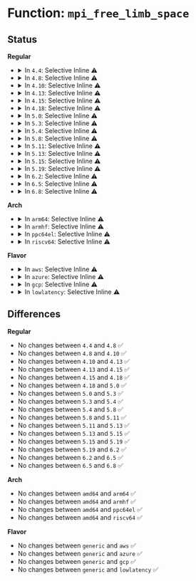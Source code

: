# Function: <code>mpi_free_limb_space</code>

## Status
<b>Regular</b>
<ul>
<li>
<details>
<summary>In <code>4.4</code>: Selective Inline ⚠️</summary>

```c
void mpi_free_limb_space(mpi_ptr_t a);
```

**Collision:** Unique Global

**Inline:** Selective

**Transformation:** False

**Instances:**

```
In lib/mpi/mpiutil.c (ffffffff81419558)
Location: lib/mpi/mpiutil.c:67
Inline: True
Inline callers:
  - lib/mpi/mpiutil.c:mpi_free
  - lib/mpi/mpiutil.c:mpi_assign_limb_space
Direct callers:
  - lib/mpi/mpih-mul.c:mpihelp_release_karatsuba_ctx
  - lib/mpi/mpih-mul.c:mpihelp_release_karatsuba_ctx
  - lib/mpi/mpih-mul.c:mpihelp_release_karatsuba_ctx
  - lib/mpi/mpih-mul.c:mpihelp_release_karatsuba_ctx
  - lib/mpi/mpih-mul.c:mpihelp_mul_karatsuba_case
  - lib/mpi/mpih-mul.c:mpihelp_mul_karatsuba_case
  - lib/mpi/mpih-mul.c:mpihelp_mul_karatsuba_case
  - lib/mpi/mpi-pow.c:mpi_powm
  - lib/mpi/mpi-pow.c:mpi_powm
  - lib/mpi/mpi-pow.c:mpi_powm
  - lib/mpi/mpi-pow.c:mpi_powm
  - lib/mpi/mpi-pow.c:mpi_powm
  - lib/mpi/mpi-pow.c:mpi_powm
```
**Symbols:**

```
ffffffff81419630-ffffffff81419641: mpi_free_limb_space (STB_GLOBAL)
```
</details>
</li>
<li>
<details>
<summary>In <code>4.8</code>: Selective Inline ⚠️</summary>

```c
void mpi_free_limb_space(mpi_ptr_t a);
```

**Collision:** Unique Global

**Inline:** Selective

**Transformation:** False

**Instances:**

```
In lib/mpi/mpiutil.c (ffffffff814612b8)
Location: lib/mpi/mpiutil.c:67
Inline: True
Inline callers:
  - lib/mpi/mpiutil.c:mpi_free
  - lib/mpi/mpiutil.c:mpi_assign_limb_space
Direct callers:
  - lib/mpi/mpih-mul.c:mpihelp_release_karatsuba_ctx
  - lib/mpi/mpih-mul.c:mpihelp_release_karatsuba_ctx
  - lib/mpi/mpih-mul.c:mpihelp_release_karatsuba_ctx
  - lib/mpi/mpih-mul.c:mpihelp_release_karatsuba_ctx
  - lib/mpi/mpih-mul.c:mpihelp_mul_karatsuba_case
  - lib/mpi/mpih-mul.c:mpihelp_mul_karatsuba_case
  - lib/mpi/mpih-mul.c:mpihelp_mul_karatsuba_case
  - lib/mpi/mpi-pow.c:mpi_powm
  - lib/mpi/mpi-pow.c:mpi_powm
  - lib/mpi/mpi-pow.c:mpi_powm
  - lib/mpi/mpi-pow.c:mpi_powm
  - lib/mpi/mpi-pow.c:mpi_powm
  - lib/mpi/mpi-pow.c:mpi_powm
```
**Symbols:**

```
ffffffff81461390-ffffffff814613a1: mpi_free_limb_space (STB_GLOBAL)
```
</details>
</li>
<li>
<details>
<summary>In <code>4.10</code>: Selective Inline ⚠️</summary>

```c
void mpi_free_limb_space(mpi_ptr_t a);
```

**Collision:** Unique Global

**Inline:** Selective

**Transformation:** False

**Instances:**

```
In lib/mpi/mpiutil.c (ffffffff8147fdd8)
Location: lib/mpi/mpiutil.c:67
Inline: True
Inline callers:
  - lib/mpi/mpiutil.c:mpi_free
  - lib/mpi/mpiutil.c:mpi_assign_limb_space
Direct callers:
  - lib/mpi/mpih-mul.c:mpihelp_release_karatsuba_ctx
  - lib/mpi/mpih-mul.c:mpihelp_release_karatsuba_ctx
  - lib/mpi/mpih-mul.c:mpihelp_release_karatsuba_ctx
  - lib/mpi/mpih-mul.c:mpihelp_release_karatsuba_ctx
  - lib/mpi/mpih-mul.c:mpihelp_mul_karatsuba_case
  - lib/mpi/mpih-mul.c:mpihelp_mul_karatsuba_case
  - lib/mpi/mpih-mul.c:mpihelp_mul_karatsuba_case
  - lib/mpi/mpi-pow.c:mpi_powm
  - lib/mpi/mpi-pow.c:mpi_powm
  - lib/mpi/mpi-pow.c:mpi_powm
  - lib/mpi/mpi-pow.c:mpi_powm
  - lib/mpi/mpi-pow.c:mpi_powm
  - lib/mpi/mpi-pow.c:mpi_powm
```
**Symbols:**

```
ffffffff8147feb0-ffffffff8147fec1: mpi_free_limb_space (STB_GLOBAL)
```
</details>
</li>
<li>
<details>
<summary>In <code>4.13</code>: Selective Inline ⚠️</summary>

```c
void mpi_free_limb_space(mpi_ptr_t a);
```

**Collision:** Unique Global

**Inline:** Selective

**Transformation:** False

**Instances:**

```
In lib/mpi/mpiutil.c (ffffffff81489088)
Location: lib/mpi/mpiutil.c:67
Inline: True
Inline callers:
  - lib/mpi/mpiutil.c:mpi_free
  - lib/mpi/mpiutil.c:mpi_assign_limb_space
Direct callers:
  - lib/mpi/mpih-mul.c:mpihelp_release_karatsuba_ctx
  - lib/mpi/mpih-mul.c:mpihelp_release_karatsuba_ctx
  - lib/mpi/mpih-mul.c:mpihelp_release_karatsuba_ctx
  - lib/mpi/mpih-mul.c:mpihelp_release_karatsuba_ctx
  - lib/mpi/mpih-mul.c:mpihelp_mul_karatsuba_case
  - lib/mpi/mpih-mul.c:mpihelp_mul_karatsuba_case
  - lib/mpi/mpih-mul.c:mpihelp_mul_karatsuba_case
  - lib/mpi/mpi-pow.c:mpi_powm
  - lib/mpi/mpi-pow.c:mpi_powm
  - lib/mpi/mpi-pow.c:mpi_powm
  - lib/mpi/mpi-pow.c:mpi_powm
  - lib/mpi/mpi-pow.c:mpi_powm
  - lib/mpi/mpi-pow.c:mpi_powm
  - lib/mpi/mpi-pow.c:mpi_powm
  - lib/mpi/mpi-pow.c:mpi_powm
```
**Symbols:**

```
ffffffff81489150-ffffffff81489162: mpi_free_limb_space (STB_GLOBAL)
```
</details>
</li>
<li>
<details>
<summary>In <code>4.15</code>: Selective Inline ⚠️</summary>

```c
void mpi_free_limb_space(mpi_ptr_t a);
```

**Collision:** Unique Global

**Inline:** Selective

**Transformation:** False

**Instances:**

```
In lib/mpi/mpiutil.c (ffffffff814c51c8)
Location: lib/mpi/mpiutil.c:67
Inline: True
Inline callers:
  - lib/mpi/mpiutil.c:mpi_free
  - lib/mpi/mpiutil.c:mpi_assign_limb_space
Direct callers:
  - lib/mpi/mpih-mul.c:mpihelp_release_karatsuba_ctx
  - lib/mpi/mpih-mul.c:mpihelp_release_karatsuba_ctx
  - lib/mpi/mpih-mul.c:mpihelp_release_karatsuba_ctx
  - lib/mpi/mpih-mul.c:mpihelp_release_karatsuba_ctx
  - lib/mpi/mpih-mul.c:mpihelp_mul_karatsuba_case
  - lib/mpi/mpih-mul.c:mpihelp_mul_karatsuba_case
  - lib/mpi/mpih-mul.c:mpihelp_mul_karatsuba_case
  - lib/mpi/mpi-pow.c:mpi_powm
  - lib/mpi/mpi-pow.c:mpi_powm
  - lib/mpi/mpi-pow.c:mpi_powm
  - lib/mpi/mpi-pow.c:mpi_powm
  - lib/mpi/mpi-pow.c:mpi_powm
  - lib/mpi/mpi-pow.c:mpi_powm
  - lib/mpi/mpi-pow.c:mpi_powm
  - lib/mpi/mpi-pow.c:mpi_powm
```
**Symbols:**

```
ffffffff814c5290-ffffffff814c52a2: mpi_free_limb_space (STB_GLOBAL)
```
</details>
</li>
<li>
<details>
<summary>In <code>4.18</code>: Selective Inline ⚠️</summary>

```c
void mpi_free_limb_space(mpi_ptr_t a);
```

**Collision:** Unique Global

**Inline:** Selective

**Transformation:** False

**Instances:**

```
In lib/mpi/mpiutil.c (ffffffff814f60a8)
Location: lib/mpi/mpiutil.c:67
Inline: True
Inline callers:
  - lib/mpi/mpiutil.c:mpi_free
  - lib/mpi/mpiutil.c:mpi_assign_limb_space
Direct callers:
  - lib/mpi/mpih-mul.c:mpihelp_release_karatsuba_ctx
  - lib/mpi/mpih-mul.c:mpihelp_release_karatsuba_ctx
  - lib/mpi/mpih-mul.c:mpihelp_release_karatsuba_ctx
  - lib/mpi/mpih-mul.c:mpihelp_release_karatsuba_ctx
  - lib/mpi/mpih-mul.c:mpihelp_mul_karatsuba_case
  - lib/mpi/mpih-mul.c:mpihelp_mul_karatsuba_case
  - lib/mpi/mpih-mul.c:mpihelp_mul_karatsuba_case
  - lib/mpi/mpi-pow.c:mpi_powm
  - lib/mpi/mpi-pow.c:mpi_powm
  - lib/mpi/mpi-pow.c:mpi_powm
  - lib/mpi/mpi-pow.c:mpi_powm
  - lib/mpi/mpi-pow.c:mpi_powm
  - lib/mpi/mpi-pow.c:mpi_powm
  - lib/mpi/mpi-pow.c:mpi_powm
  - lib/mpi/mpi-pow.c:mpi_powm
```
**Symbols:**

```
ffffffff814f6160-ffffffff814f6171: mpi_free_limb_space (STB_GLOBAL)
```
</details>
</li>
<li>
<details>
<summary>In <code>5.0</code>: Selective Inline ⚠️</summary>

```c
void mpi_free_limb_space(mpi_ptr_t a);
```

**Collision:** Unique Global

**Inline:** Selective

**Transformation:** False

**Instances:**

```
In lib/mpi/mpiutil.c (ffffffff8150a4a8)
Location: lib/mpi/mpiutil.c:67
Inline: True
Inline callers:
  - lib/mpi/mpiutil.c:mpi_free
  - lib/mpi/mpiutil.c:mpi_assign_limb_space
Direct callers:
  - lib/mpi/mpih-mul.c:mpihelp_release_karatsuba_ctx
  - lib/mpi/mpih-mul.c:mpihelp_release_karatsuba_ctx
  - lib/mpi/mpih-mul.c:mpihelp_release_karatsuba_ctx
  - lib/mpi/mpih-mul.c:mpihelp_release_karatsuba_ctx
  - lib/mpi/mpih-mul.c:mpihelp_mul_karatsuba_case
  - lib/mpi/mpih-mul.c:mpihelp_mul_karatsuba_case
  - lib/mpi/mpih-mul.c:mpihelp_mul_karatsuba_case
  - lib/mpi/mpi-pow.c:mpi_powm
  - lib/mpi/mpi-pow.c:mpi_powm
  - lib/mpi/mpi-pow.c:mpi_powm
  - lib/mpi/mpi-pow.c:mpi_powm
  - lib/mpi/mpi-pow.c:mpi_powm
  - lib/mpi/mpi-pow.c:mpi_powm
  - lib/mpi/mpi-pow.c:mpi_powm
  - lib/mpi/mpi-pow.c:mpi_powm
  - lib/mpi/mpi-pow.c:mpi_powm
  - lib/mpi/mpi-pow.c:mpi_powm
  - lib/mpi/mpi-pow.c:mpi_powm
```
**Symbols:**

```
ffffffff8150a560-ffffffff8150a571: mpi_free_limb_space (STB_GLOBAL)
```
</details>
</li>
<li>
<details>
<summary>In <code>5.3</code>: Selective Inline ⚠️</summary>

```c
void mpi_free_limb_space(mpi_ptr_t a);
```

**Collision:** Unique Global

**Inline:** Selective

**Transformation:** False

**Instances:**

```
In lib/mpi/mpiutil.c (ffffffff81538559)
Location: lib/mpi/mpiutil.c:67
Inline: True
Inline callers:
  - lib/mpi/mpiutil.c:mpi_free
  - lib/mpi/mpiutil.c:mpi_assign_limb_space
Direct callers:
  - lib/mpi/mpih-mul.c:mpihelp_release_karatsuba_ctx
  - lib/mpi/mpih-mul.c:mpihelp_release_karatsuba_ctx
  - lib/mpi/mpih-mul.c:mpihelp_release_karatsuba_ctx
  - lib/mpi/mpih-mul.c:mpihelp_release_karatsuba_ctx
  - lib/mpi/mpih-mul.c:mpihelp_mul_karatsuba_case
  - lib/mpi/mpih-mul.c:mpihelp_mul_karatsuba_case
  - lib/mpi/mpih-mul.c:mpihelp_mul_karatsuba_case
  - lib/mpi/mpi-pow.c:mpi_powm
  - lib/mpi/mpi-pow.c:mpi_powm
  - lib/mpi/mpi-pow.c:mpi_powm
  - lib/mpi/mpi-pow.c:mpi_powm
  - lib/mpi/mpi-pow.c:mpi_powm
  - lib/mpi/mpi-pow.c:mpi_powm
```
**Symbols:**

```
ffffffff81538610-ffffffff81538621: mpi_free_limb_space (STB_GLOBAL)
```
</details>
</li>
<li>
<details>
<summary>In <code>5.4</code>: Selective Inline ⚠️</summary>

```c
void mpi_free_limb_space(mpi_ptr_t a);
```

**Collision:** Unique Global

**Inline:** Selective

**Transformation:** False

**Instances:**

```
In lib/mpi/mpiutil.c (ffffffff81559379)
Location: lib/mpi/mpiutil.c:67
Inline: True
Inline callers:
  - lib/mpi/mpiutil.c:mpi_free
  - lib/mpi/mpiutil.c:mpi_assign_limb_space
Direct callers:
  - lib/mpi/mpih-mul.c:mpihelp_release_karatsuba_ctx
  - lib/mpi/mpih-mul.c:mpihelp_release_karatsuba_ctx
  - lib/mpi/mpih-mul.c:mpihelp_release_karatsuba_ctx
  - lib/mpi/mpih-mul.c:mpihelp_release_karatsuba_ctx
  - lib/mpi/mpih-mul.c:mpihelp_mul_karatsuba_case
  - lib/mpi/mpih-mul.c:mpihelp_mul_karatsuba_case
  - lib/mpi/mpih-mul.c:mpihelp_mul_karatsuba_case
  - lib/mpi/mpi-pow.c:mpi_powm
  - lib/mpi/mpi-pow.c:mpi_powm
  - lib/mpi/mpi-pow.c:mpi_powm
  - lib/mpi/mpi-pow.c:mpi_powm
  - lib/mpi/mpi-pow.c:mpi_powm
  - lib/mpi/mpi-pow.c:mpi_powm
```
**Symbols:**

```
ffffffff81559430-ffffffff81559441: mpi_free_limb_space (STB_GLOBAL)
```
</details>
</li>
<li>
<details>
<summary>In <code>5.8</code>: Selective Inline ⚠️</summary>

```c
void mpi_free_limb_space(mpi_ptr_t a);
```

**Collision:** Unique Global

**Inline:** Selective

**Transformation:** False

**Instances:**

```
In lib/mpi/mpiutil.c (ffffffff815e2c49)
Location: lib/mpi/mpiutil.c:67
Inline: True
Inline callers:
  - lib/mpi/mpiutil.c:mpi_free
  - lib/mpi/mpiutil.c:mpi_assign_limb_space
Direct callers:
  - lib/mpi/mpih-mul.c:mpihelp_release_karatsuba_ctx
  - lib/mpi/mpih-mul.c:mpihelp_release_karatsuba_ctx
  - lib/mpi/mpih-mul.c:mpihelp_release_karatsuba_ctx
  - lib/mpi/mpih-mul.c:mpihelp_release_karatsuba_ctx
  - lib/mpi/mpih-mul.c:mpihelp_mul_karatsuba_case
  - lib/mpi/mpih-mul.c:mpihelp_mul_karatsuba_case
  - lib/mpi/mpih-mul.c:mpihelp_mul_karatsuba_case
  - lib/mpi/mpi-pow.c:mpi_powm
  - lib/mpi/mpi-pow.c:mpi_powm
  - lib/mpi/mpi-pow.c:mpi_powm
  - lib/mpi/mpi-pow.c:mpi_powm
  - lib/mpi/mpi-pow.c:mpi_powm
  - lib/mpi/mpi-pow.c:mpi_powm
```
**Symbols:**

```
ffffffff815e2d00-ffffffff815e2d11: mpi_free_limb_space (STB_GLOBAL)
```
</details>
</li>
<li>
<details>
<summary>In <code>5.11</code>: Selective Inline ⚠️</summary>

```c
void mpi_free_limb_space(mpi_ptr_t a);
```

**Collision:** Unique Global

**Inline:** Selective

**Transformation:** False

**Instances:**

```
In lib/mpi/mpiutil.c (ffffffff81607036)
Location: lib/mpi/mpiutil.c:124
Inline: True
Inline callers:
  - lib/mpi/mpiutil.c:mpi_snatch
  - lib/mpi/mpiutil.c:mpi_free
Direct callers:
  - lib/mpi/mpi-div.c:mpi_tdiv_qr
  - lib/mpi/mpi-mul.c:mpi_mul
  - lib/mpi/mpih-mul.c:mpihelp_release_karatsuba_ctx
  - lib/mpi/mpih-mul.c:mpihelp_release_karatsuba_ctx
  - lib/mpi/mpih-mul.c:mpihelp_release_karatsuba_ctx
  - lib/mpi/mpih-mul.c:mpihelp_release_karatsuba_ctx
  - lib/mpi/mpih-mul.c:mpihelp_mul_karatsuba_case
  - lib/mpi/mpih-mul.c:mpihelp_mul_karatsuba_case
  - lib/mpi/mpih-mul.c:mpihelp_mul_karatsuba_case
  - lib/mpi/mpih-mul.c:mpihelp_mul_n
  - lib/mpi/mpih-mul.c:mpihelp_mul_n
  - lib/mpi/mpi-pow.c:mpi_powm
  - lib/mpi/mpi-pow.c:mpi_powm
  - lib/mpi/mpi-pow.c:mpi_powm
  - lib/mpi/mpi-pow.c:mpi_powm
  - lib/mpi/mpi-pow.c:mpi_powm
  - lib/mpi/mpi-pow.c:mpi_powm
```
**Symbols:**

```
ffffffff81606ee0-ffffffff81606ef6: mpi_free_limb_space (STB_GLOBAL)
```
</details>
</li>
<li>
<details>
<summary>In <code>5.13</code>: Selective Inline ⚠️</summary>

```c
void mpi_free_limb_space(mpi_ptr_t a);
```

**Collision:** Unique Global

**Inline:** Selective

**Transformation:** False

**Instances:**

```
In lib/mpi/mpiutil.c (ffffffff815e9d86)
Location: lib/mpi/mpiutil.c:124
Inline: True
Inline callers:
  - lib/mpi/mpiutil.c:mpi_snatch
  - lib/mpi/mpiutil.c:mpi_free
Direct callers:
  - lib/mpi/mpi-div.c:mpi_tdiv_qr
  - lib/mpi/mpi-mul.c:mpi_mul
  - lib/mpi/mpih-mul.c:mpihelp_release_karatsuba_ctx
  - lib/mpi/mpih-mul.c:mpihelp_release_karatsuba_ctx
  - lib/mpi/mpih-mul.c:mpihelp_release_karatsuba_ctx
  - lib/mpi/mpih-mul.c:mpihelp_release_karatsuba_ctx
  - lib/mpi/mpih-mul.c:mpihelp_mul_karatsuba_case
  - lib/mpi/mpih-mul.c:mpihelp_mul_karatsuba_case
  - lib/mpi/mpih-mul.c:mpihelp_mul_karatsuba_case
  - lib/mpi/mpih-mul.c:mpihelp_mul_n
  - lib/mpi/mpih-mul.c:mpihelp_mul_n
  - lib/mpi/mpi-pow.c:mpi_powm
  - lib/mpi/mpi-pow.c:mpi_powm
  - lib/mpi/mpi-pow.c:mpi_powm
  - lib/mpi/mpi-pow.c:mpi_powm
  - lib/mpi/mpi-pow.c:mpi_powm
  - lib/mpi/mpi-pow.c:mpi_powm
```
**Symbols:**

```
ffffffff815e9c40-ffffffff815e9c56: mpi_free_limb_space (STB_GLOBAL)
```
</details>
</li>
<li>
<details>
<summary>In <code>5.15</code>: Selective Inline ⚠️</summary>

```c
void mpi_free_limb_space(mpi_ptr_t a);
```

**Collision:** Unique Global

**Inline:** Selective

**Transformation:** False

**Instances:**

```
In lib/mpi/mpiutil.c (ffffffff81656166)
Location: lib/mpi/mpiutil.c:124
Inline: True
Inline callers:
  - lib/mpi/mpiutil.c:mpi_snatch
  - lib/mpi/mpiutil.c:mpi_free
Direct callers:
  - lib/mpi/mpi-div.c:mpi_tdiv_qr
  - lib/mpi/mpi-mul.c:mpi_mul
  - lib/mpi/mpih-mul.c:mpihelp_release_karatsuba_ctx
  - lib/mpi/mpih-mul.c:mpihelp_release_karatsuba_ctx
  - lib/mpi/mpih-mul.c:mpihelp_release_karatsuba_ctx
  - lib/mpi/mpih-mul.c:mpihelp_release_karatsuba_ctx
  - lib/mpi/mpih-mul.c:mpihelp_mul_karatsuba_case
  - lib/mpi/mpih-mul.c:mpihelp_mul_karatsuba_case
  - lib/mpi/mpih-mul.c:mpihelp_mul_karatsuba_case
  - lib/mpi/mpih-mul.c:mpihelp_mul_n
  - lib/mpi/mpih-mul.c:mpihelp_mul_n
  - lib/mpi/mpi-pow.c:mpi_powm
  - lib/mpi/mpi-pow.c:mpi_powm
  - lib/mpi/mpi-pow.c:mpi_powm
  - lib/mpi/mpi-pow.c:mpi_powm
  - lib/mpi/mpi-pow.c:mpi_powm
  - lib/mpi/mpi-pow.c:mpi_powm
```
**Symbols:**

```
ffffffff81656020-ffffffff81656036: mpi_free_limb_space (STB_GLOBAL)
```
</details>
</li>
<li>
<details>
<summary>In <code>5.19</code>: Selective Inline ⚠️</summary>

```c
void mpi_free_limb_space(mpi_ptr_t a);
```

**Collision:** Unique Global

**Inline:** Selective

**Transformation:** False

**Instances:**

```
In lib/mpi/mpiutil.c (ffffffff8176d856)
Location: lib/mpi/mpiutil.c:124
Inline: True
Inline callers:
  - lib/mpi/mpiutil.c:mpi_snatch
  - lib/mpi/mpiutil.c:mpi_free
Direct callers:
  - lib/mpi/mpi-div.c:mpi_tdiv_qr
  - lib/mpi/mpi-div.c:mpi_tdiv_qr
  - lib/mpi/mpi-mul.c:mpi_mul
  - lib/mpi/mpih-mul.c:mpihelp_release_karatsuba_ctx
  - lib/mpi/mpih-mul.c:mpihelp_release_karatsuba_ctx
  - lib/mpi/mpih-mul.c:mpihelp_release_karatsuba_ctx
  - lib/mpi/mpih-mul.c:mpihelp_release_karatsuba_ctx
  - lib/mpi/mpih-mul.c:mpihelp_mul_karatsuba_case
  - lib/mpi/mpih-mul.c:mpihelp_mul_karatsuba_case
  - lib/mpi/mpih-mul.c:mpihelp_mul_karatsuba_case
  - lib/mpi/mpih-mul.c:mpihelp_mul_n
  - lib/mpi/mpih-mul.c:mpihelp_mul_n
  - lib/mpi/mpi-pow.c:mpi_powm
  - lib/mpi/mpi-pow.c:mpi_powm
  - lib/mpi/mpi-pow.c:mpi_powm
  - lib/mpi/mpi-pow.c:mpi_powm
  - lib/mpi/mpi-pow.c:mpi_powm
  - lib/mpi/mpi-pow.c:mpi_powm
```
**Symbols:**

```
ffffffff8176d540-ffffffff8176d562: mpi_free_limb_space (STB_GLOBAL)
```
</details>
</li>
<li>
<details>
<summary>In <code>6.2</code>: Selective Inline ⚠️</summary>

```c
void mpi_free_limb_space(mpi_ptr_t a);
```

**Collision:** Unique Global

**Inline:** Selective

**Transformation:** False

**Instances:**

```
In lib/mpi/mpiutil.c (ffffffff8189d036)
Location: lib/mpi/mpiutil.c:124
Inline: True
Inline callers:
  - lib/mpi/mpiutil.c:mpi_snatch
  - lib/mpi/mpiutil.c:mpi_free
Direct callers:
  - lib/mpi/mpi-div.c:mpi_tdiv_qr
  - lib/mpi/mpi-div.c:mpi_tdiv_qr
  - lib/mpi/mpi-mul.c:mpi_mul
  - lib/mpi/mpih-mul.c:mpihelp_release_karatsuba_ctx
  - lib/mpi/mpih-mul.c:mpihelp_release_karatsuba_ctx
  - lib/mpi/mpih-mul.c:mpihelp_release_karatsuba_ctx
  - lib/mpi/mpih-mul.c:mpihelp_release_karatsuba_ctx
  - lib/mpi/mpih-mul.c:mpihelp_mul_karatsuba_case
  - lib/mpi/mpih-mul.c:mpihelp_mul_karatsuba_case
  - lib/mpi/mpih-mul.c:mpihelp_mul_karatsuba_case
  - lib/mpi/mpih-mul.c:mpihelp_mul_n
  - lib/mpi/mpih-mul.c:mpihelp_mul_n
  - lib/mpi/mpi-pow.c:mpi_powm
  - lib/mpi/mpi-pow.c:mpi_powm
  - lib/mpi/mpi-pow.c:mpi_powm
  - lib/mpi/mpi-pow.c:mpi_powm
  - lib/mpi/mpi-pow.c:mpi_powm
  - lib/mpi/mpi-pow.c:mpi_powm
```
**Symbols:**

```
ffffffff8189ccb0-ffffffff8189ccd2: mpi_free_limb_space (STB_GLOBAL)
```
</details>
</li>
<li>
<details>
<summary>In <code>6.5</code>: Selective Inline ⚠️</summary>

```c
void mpi_free_limb_space(mpi_ptr_t a);
```

**Collision:** Unique Global

**Inline:** Selective

**Transformation:** False

**Instances:**

```
In lib/mpi/mpiutil.c (ffffffff818df5e6)
Location: lib/mpi/mpiutil.c:124
Inline: True
Inline callers:
  - lib/mpi/mpiutil.c:mpi_snatch
  - lib/mpi/mpiutil.c:mpi_free
Direct callers:
  - lib/mpi/mpi-div.c:mpi_tdiv_qr
  - lib/mpi/mpi-div.c:mpi_tdiv_qr
  - lib/mpi/mpi-mul.c:mpi_mul
  - lib/mpi/mpih-mul.c:mpihelp_release_karatsuba_ctx
  - lib/mpi/mpih-mul.c:mpihelp_release_karatsuba_ctx
  - lib/mpi/mpih-mul.c:mpihelp_release_karatsuba_ctx
  - lib/mpi/mpih-mul.c:mpihelp_release_karatsuba_ctx
  - lib/mpi/mpih-mul.c:mpihelp_mul_karatsuba_case
  - lib/mpi/mpih-mul.c:mpihelp_mul_karatsuba_case
  - lib/mpi/mpih-mul.c:mpihelp_mul_karatsuba_case
  - lib/mpi/mpih-mul.c:mpihelp_mul_n
  - lib/mpi/mpih-mul.c:mpihelp_mul_n
  - lib/mpi/mpi-pow.c:mpi_powm
  - lib/mpi/mpi-pow.c:mpi_powm
  - lib/mpi/mpi-pow.c:mpi_powm
  - lib/mpi/mpi-pow.c:mpi_powm
  - lib/mpi/mpi-pow.c:mpi_powm
  - lib/mpi/mpi-pow.c:mpi_powm
```
**Symbols:**

```
ffffffff818df270-ffffffff818df292: mpi_free_limb_space (STB_GLOBAL)
```
</details>
</li>
<li>
<details>
<summary>In <code>6.8</code>: Selective Inline ⚠️</summary>

```c
void mpi_free_limb_space(mpi_ptr_t a);
```

**Collision:** Unique Global

**Inline:** Selective

**Transformation:** False

**Instances:**

```
In lib/crypto/mpi/mpiutil.c (ffffffff81876216)
Location: lib/crypto/mpi/mpiutil.c:124
Inline: True
Inline callers:
  - lib/crypto/mpi/mpiutil.c:mpi_snatch
  - lib/crypto/mpi/mpiutil.c:mpi_free
Direct callers:
  - lib/crypto/mpi/mpi-div.c:mpi_tdiv_qr
  - lib/crypto/mpi/mpi-div.c:mpi_tdiv_qr
  - lib/crypto/mpi/mpi-mul.c:mpi_mul
  - lib/crypto/mpi/mpih-mul.c:mpihelp_release_karatsuba_ctx
  - lib/crypto/mpi/mpih-mul.c:mpihelp_release_karatsuba_ctx
  - lib/crypto/mpi/mpih-mul.c:mpihelp_release_karatsuba_ctx
  - lib/crypto/mpi/mpih-mul.c:mpihelp_release_karatsuba_ctx
  - lib/crypto/mpi/mpih-mul.c:mpihelp_mul_karatsuba_case
  - lib/crypto/mpi/mpih-mul.c:mpihelp_mul_karatsuba_case
  - lib/crypto/mpi/mpih-mul.c:mpihelp_mul_karatsuba_case
  - lib/crypto/mpi/mpih-mul.c:mpihelp_mul_n
  - lib/crypto/mpi/mpih-mul.c:mpihelp_mul_n
  - lib/crypto/mpi/mpi-pow.c:mpi_powm
  - lib/crypto/mpi/mpi-pow.c:mpi_powm
  - lib/crypto/mpi/mpi-pow.c:mpi_powm
  - lib/crypto/mpi/mpi-pow.c:mpi_powm
  - lib/crypto/mpi/mpi-pow.c:mpi_powm
  - lib/crypto/mpi/mpi-pow.c:mpi_powm
```
**Symbols:**

```
ffffffff81875ea0-ffffffff81875ec2: mpi_free_limb_space (STB_GLOBAL)
```
</details>
</li>
</ul>
<b>Arch</b>
<ul>
<li>
<details>
<summary>In <code>arm64</code>: Selective Inline ⚠️</summary>

```c
void mpi_free_limb_space(mpi_ptr_t a);
```

**Collision:** Unique Global

**Inline:** Selective

**Transformation:** False

**Instances:**

```
In lib/mpi/mpiutil.c (ffff800010665a28)
Location: lib/mpi/mpiutil.c:67
Inline: True
Inline callers:
  - lib/mpi/mpiutil.c:mpi_free
  - lib/mpi/mpiutil.c:mpi_assign_limb_space
Direct callers:
  - lib/mpi/mpih-mul.c:mpihelp_release_karatsuba_ctx
  - lib/mpi/mpih-mul.c:mpihelp_release_karatsuba_ctx
  - lib/mpi/mpih-mul.c:mpihelp_release_karatsuba_ctx
  - lib/mpi/mpih-mul.c:mpihelp_release_karatsuba_ctx
  - lib/mpi/mpih-mul.c:mpihelp_mul_karatsuba_case
  - lib/mpi/mpih-mul.c:mpihelp_mul_karatsuba_case
  - lib/mpi/mpih-mul.c:mpihelp_mul_karatsuba_case
  - lib/mpi/mpi-pow.c:mpi_powm
  - lib/mpi/mpi-pow.c:mpi_powm
  - lib/mpi/mpi-pow.c:mpi_powm
  - lib/mpi/mpi-pow.c:mpi_powm
  - lib/mpi/mpi-pow.c:mpi_powm
  - lib/mpi/mpi-pow.c:mpi_powm
```
**Symbols:**

```
ffff800010665b00-ffff800010665b1c: mpi_free_limb_space (STB_GLOBAL)
```
</details>
</li>
<li>
<details>
<summary>In <code>armhf</code>: Selective Inline ⚠️</summary>

```c
void mpi_free_limb_space(mpi_ptr_t a);
```

**Collision:** Unique Global

**Inline:** Selective

**Transformation:** False

**Instances:**

```
In lib/mpi/mpiutil.c (c080e514)
Location: lib/mpi/mpiutil.c:67
Inline: True
Inline callers:
  - lib/mpi/mpiutil.c:mpi_free
  - lib/mpi/mpiutil.c:mpi_assign_limb_space
Direct callers:
  - lib/mpi/mpih-mul.c:mpihelp_release_karatsuba_ctx
  - lib/mpi/mpih-mul.c:mpihelp_release_karatsuba_ctx
  - lib/mpi/mpih-mul.c:mpihelp_release_karatsuba_ctx
  - lib/mpi/mpih-mul.c:mpihelp_release_karatsuba_ctx
  - lib/mpi/mpih-mul.c:mpihelp_mul_karatsuba_case
  - lib/mpi/mpih-mul.c:mpihelp_mul_karatsuba_case
  - lib/mpi/mpih-mul.c:mpihelp_mul_karatsuba_case
  - lib/mpi/mpi-pow.c:mpi_powm
  - lib/mpi/mpi-pow.c:mpi_powm
  - lib/mpi/mpi-pow.c:mpi_powm
  - lib/mpi/mpi-pow.c:mpi_powm
  - lib/mpi/mpi-pow.c:mpi_powm
  - lib/mpi/mpi-pow.c:mpi_powm
```
**Symbols:**

```
c080e5ec-c080e608: mpi_free_limb_space (STB_GLOBAL)
```
</details>
</li>
<li>
<details>
<summary>In <code>ppc64el</code>: Selective Inline ⚠️</summary>

```c
void mpi_free_limb_space(mpi_ptr_t a);
```

**Collision:** Unique Global

**Inline:** Selective

**Transformation:** False

**Instances:**

```
In lib/mpi/mpiutil.c (c00000000081b190)
Location: lib/mpi/mpiutil.c:67
Inline: True
Inline callers:
  - lib/mpi/mpiutil.c:mpi_free
  - lib/mpi/mpiutil.c:mpi_assign_limb_space
Direct callers:
  - lib/mpi/mpih-mul.c:mpihelp_release_karatsuba_ctx
  - lib/mpi/mpih-mul.c:mpihelp_release_karatsuba_ctx
  - lib/mpi/mpih-mul.c:mpihelp_release_karatsuba_ctx
  - lib/mpi/mpih-mul.c:mpihelp_release_karatsuba_ctx
  - lib/mpi/mpih-mul.c:mpihelp_mul_karatsuba_case
  - lib/mpi/mpih-mul.c:mpihelp_mul_karatsuba_case
  - lib/mpi/mpih-mul.c:mpihelp_mul_karatsuba_case
  - lib/mpi/mpi-pow.c:mpi_powm
  - lib/mpi/mpi-pow.c:mpi_powm
  - lib/mpi/mpi-pow.c:mpi_powm
  - lib/mpi/mpi-pow.c:mpi_powm
  - lib/mpi/mpi-pow.c:mpi_powm
  - lib/mpi/mpi-pow.c:mpi_powm
  - lib/mpi/mpi-pow.c:mpi_powm
```
**Symbols:**

```
c00000000081b2f0-c00000000081b324: mpi_free_limb_space (STB_GLOBAL)
```
</details>
</li>
<li>
<details>
<summary>In <code>riscv64</code>: Selective Inline ⚠️</summary>

```c
void mpi_free_limb_space(mpi_ptr_t a);
```

**Collision:** Unique Global

**Inline:** Selective

**Transformation:** False

**Instances:**

```
In lib/mpi/mpiutil.c (ffffffe000491c60)
Location: lib/mpi/mpiutil.c:67
Inline: True
Inline callers:
  - lib/mpi/mpiutil.c:mpi_free
  - lib/mpi/mpiutil.c:mpi_assign_limb_space
Direct callers:
  - lib/mpi/mpih-mul.c:mpihelp_release_karatsuba_ctx
  - lib/mpi/mpih-mul.c:mpihelp_release_karatsuba_ctx
  - lib/mpi/mpih-mul.c:mpihelp_release_karatsuba_ctx
  - lib/mpi/mpih-mul.c:mpihelp_release_karatsuba_ctx
  - lib/mpi/mpih-mul.c:mpihelp_mul_karatsuba_case
  - lib/mpi/mpih-mul.c:mpihelp_mul_karatsuba_case
  - lib/mpi/mpih-mul.c:mpihelp_mul_karatsuba_case
  - lib/mpi/mpi-pow.c:mpi_powm
  - lib/mpi/mpi-pow.c:mpi_powm
  - lib/mpi/mpi-pow.c:mpi_powm
  - lib/mpi/mpi-pow.c:mpi_powm
  - lib/mpi/mpi-pow.c:mpi_powm
  - lib/mpi/mpi-pow.c:mpi_powm
```
**Symbols:**

```
ffffffe000491d34-ffffffe000491d50: mpi_free_limb_space (STB_GLOBAL)
```
</details>
</li>
</ul>
<b>Flavor</b>
<ul>
<li>
<details>
<summary>In <code>aws</code>: Selective Inline ⚠️</summary>

```c
void mpi_free_limb_space(mpi_ptr_t a);
```

**Collision:** Unique Global

**Inline:** Selective

**Transformation:** False

**Instances:**

```
In lib/mpi/mpiutil.c (ffffffff81551959)
Location: lib/mpi/mpiutil.c:67
Inline: True
Inline callers:
  - lib/mpi/mpiutil.c:mpi_free
  - lib/mpi/mpiutil.c:mpi_assign_limb_space
Direct callers:
  - lib/mpi/mpih-mul.c:mpihelp_release_karatsuba_ctx
  - lib/mpi/mpih-mul.c:mpihelp_release_karatsuba_ctx
  - lib/mpi/mpih-mul.c:mpihelp_release_karatsuba_ctx
  - lib/mpi/mpih-mul.c:mpihelp_release_karatsuba_ctx
  - lib/mpi/mpih-mul.c:mpihelp_mul_karatsuba_case
  - lib/mpi/mpih-mul.c:mpihelp_mul_karatsuba_case
  - lib/mpi/mpih-mul.c:mpihelp_mul_karatsuba_case
  - lib/mpi/mpi-pow.c:mpi_powm
  - lib/mpi/mpi-pow.c:mpi_powm
  - lib/mpi/mpi-pow.c:mpi_powm
  - lib/mpi/mpi-pow.c:mpi_powm
  - lib/mpi/mpi-pow.c:mpi_powm
  - lib/mpi/mpi-pow.c:mpi_powm
```
**Symbols:**

```
ffffffff81551a10-ffffffff81551a21: mpi_free_limb_space (STB_GLOBAL)
```
</details>
</li>
<li>
<details>
<summary>In <code>azure</code>: Selective Inline ⚠️</summary>

```c
void mpi_free_limb_space(mpi_ptr_t a);
```

**Collision:** Unique Global

**Inline:** Selective

**Transformation:** False

**Instances:**

```
In lib/mpi/mpiutil.c (ffffffff81541c39)
Location: lib/mpi/mpiutil.c:67
Inline: True
Inline callers:
  - lib/mpi/mpiutil.c:mpi_free
  - lib/mpi/mpiutil.c:mpi_assign_limb_space
Direct callers:
  - lib/mpi/mpih-mul.c:mpihelp_release_karatsuba_ctx
  - lib/mpi/mpih-mul.c:mpihelp_release_karatsuba_ctx
  - lib/mpi/mpih-mul.c:mpihelp_release_karatsuba_ctx
  - lib/mpi/mpih-mul.c:mpihelp_release_karatsuba_ctx
  - lib/mpi/mpih-mul.c:mpihelp_mul_karatsuba_case
  - lib/mpi/mpih-mul.c:mpihelp_mul_karatsuba_case
  - lib/mpi/mpih-mul.c:mpihelp_mul_karatsuba_case
  - lib/mpi/mpi-pow.c:mpi_powm
  - lib/mpi/mpi-pow.c:mpi_powm
  - lib/mpi/mpi-pow.c:mpi_powm
  - lib/mpi/mpi-pow.c:mpi_powm
  - lib/mpi/mpi-pow.c:mpi_powm
  - lib/mpi/mpi-pow.c:mpi_powm
```
**Symbols:**

```
ffffffff81541cf0-ffffffff81541d01: mpi_free_limb_space (STB_GLOBAL)
```
</details>
</li>
<li>
<details>
<summary>In <code>gcp</code>: Selective Inline ⚠️</summary>

```c
void mpi_free_limb_space(mpi_ptr_t a);
```

**Collision:** Unique Global

**Inline:** Selective

**Transformation:** False

**Instances:**

```
In lib/mpi/mpiutil.c (ffffffff8154d699)
Location: lib/mpi/mpiutil.c:67
Inline: True
Inline callers:
  - lib/mpi/mpiutil.c:mpi_free
  - lib/mpi/mpiutil.c:mpi_assign_limb_space
Direct callers:
  - lib/mpi/mpih-mul.c:mpihelp_release_karatsuba_ctx
  - lib/mpi/mpih-mul.c:mpihelp_release_karatsuba_ctx
  - lib/mpi/mpih-mul.c:mpihelp_release_karatsuba_ctx
  - lib/mpi/mpih-mul.c:mpihelp_release_karatsuba_ctx
  - lib/mpi/mpih-mul.c:mpihelp_mul_karatsuba_case
  - lib/mpi/mpih-mul.c:mpihelp_mul_karatsuba_case
  - lib/mpi/mpih-mul.c:mpihelp_mul_karatsuba_case
  - lib/mpi/mpi-pow.c:mpi_powm
  - lib/mpi/mpi-pow.c:mpi_powm
  - lib/mpi/mpi-pow.c:mpi_powm
  - lib/mpi/mpi-pow.c:mpi_powm
  - lib/mpi/mpi-pow.c:mpi_powm
  - lib/mpi/mpi-pow.c:mpi_powm
```
**Symbols:**

```
ffffffff8154d750-ffffffff8154d761: mpi_free_limb_space (STB_GLOBAL)
```
</details>
</li>
<li>
<details>
<summary>In <code>lowlatency</code>: Selective Inline ⚠️</summary>

```c
void mpi_free_limb_space(mpi_ptr_t a);
```

**Collision:** Unique Global

**Inline:** Selective

**Transformation:** False

**Instances:**

```
In lib/mpi/mpiutil.c (ffffffff815674e9)
Location: lib/mpi/mpiutil.c:67
Inline: True
Inline callers:
  - lib/mpi/mpiutil.c:mpi_free
  - lib/mpi/mpiutil.c:mpi_assign_limb_space
Direct callers:
  - lib/mpi/mpih-mul.c:mpihelp_release_karatsuba_ctx
  - lib/mpi/mpih-mul.c:mpihelp_release_karatsuba_ctx
  - lib/mpi/mpih-mul.c:mpihelp_release_karatsuba_ctx
  - lib/mpi/mpih-mul.c:mpihelp_release_karatsuba_ctx
  - lib/mpi/mpih-mul.c:mpihelp_mul_karatsuba_case
  - lib/mpi/mpih-mul.c:mpihelp_mul_karatsuba_case
  - lib/mpi/mpih-mul.c:mpihelp_mul_karatsuba_case
  - lib/mpi/mpi-pow.c:mpi_powm
  - lib/mpi/mpi-pow.c:mpi_powm
  - lib/mpi/mpi-pow.c:mpi_powm
  - lib/mpi/mpi-pow.c:mpi_powm
  - lib/mpi/mpi-pow.c:mpi_powm
  - lib/mpi/mpi-pow.c:mpi_powm
```
**Symbols:**

```
ffffffff815675a0-ffffffff815675b1: mpi_free_limb_space (STB_GLOBAL)
```
</details>
</li>
</ul>

## Differences
<b>Regular</b>
<ul>
<li>
No changes between <code>4.4</code> and <code>4.8</code> ✅
</li>
<li>
No changes between <code>4.8</code> and <code>4.10</code> ✅
</li>
<li>
No changes between <code>4.10</code> and <code>4.13</code> ✅
</li>
<li>
No changes between <code>4.13</code> and <code>4.15</code> ✅
</li>
<li>
No changes between <code>4.15</code> and <code>4.18</code> ✅
</li>
<li>
No changes between <code>4.18</code> and <code>5.0</code> ✅
</li>
<li>
No changes between <code>5.0</code> and <code>5.3</code> ✅
</li>
<li>
No changes between <code>5.3</code> and <code>5.4</code> ✅
</li>
<li>
No changes between <code>5.4</code> and <code>5.8</code> ✅
</li>
<li>
No changes between <code>5.8</code> and <code>5.11</code> ✅
</li>
<li>
No changes between <code>5.11</code> and <code>5.13</code> ✅
</li>
<li>
No changes between <code>5.13</code> and <code>5.15</code> ✅
</li>
<li>
No changes between <code>5.15</code> and <code>5.19</code> ✅
</li>
<li>
No changes between <code>5.19</code> and <code>6.2</code> ✅
</li>
<li>
No changes between <code>6.2</code> and <code>6.5</code> ✅
</li>
<li>
No changes between <code>6.5</code> and <code>6.8</code> ✅
</li>
</ul>
<b>Arch</b>
<ul>
<li>
No changes between <code>amd64</code> and <code>arm64</code> ✅
</li>
<li>
No changes between <code>amd64</code> and <code>armhf</code> ✅
</li>
<li>
No changes between <code>amd64</code> and <code>ppc64el</code> ✅
</li>
<li>
No changes between <code>amd64</code> and <code>riscv64</code> ✅
</li>
</ul>
<b>Flavor</b>
<ul>
<li>
No changes between <code>generic</code> and <code>aws</code> ✅
</li>
<li>
No changes between <code>generic</code> and <code>azure</code> ✅
</li>
<li>
No changes between <code>generic</code> and <code>gcp</code> ✅
</li>
<li>
No changes between <code>generic</code> and <code>lowlatency</code> ✅
</li>
</ul>

